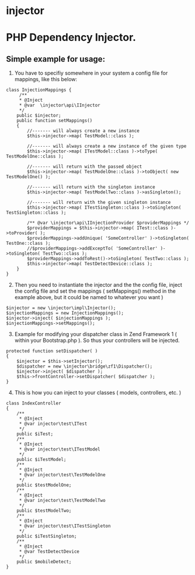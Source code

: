 # injector
PHP Dependency Injector.
=======================

Simple example for usage:
------------------------

1) You have to specifiy somewhere in your system a config file for mappings, like this below:

```
class InjectionMappings {
     /**
     * @Inject
     * @var  \injector\api\IInjector
     */
    public $injector;
    public function setMappings()
    {
        //------- will always create a new instance
        $this->injector->map( TestModel::class );
        
        //------- will always create a new instance of the given type
        $this->injector->map( ITestModel::class )->toType( TestModelOne::class );
        
        //------- will return with the passed object
        $this->injector->map( TestModelOne::class )->toObject( new TestModelOne() );
        
        //------- will return with the singleton instance
        $this->injector->map( TestModelTwo::class )->asSingleton();
        
        //------- will return with the given singleton instance
        $this->injector->map( ITestSingleton::class )->toSingleton( TestSingleton::class );
        
        /** @var \injector\api\IInjectionProvider $providerMappings */
        $providerMappings = $this->injector->map( ITest::class )->toProvider( );
        $providerMappings->addUnique( 'SomeController' )->toSingleton( TestOne::class );
        //$providerMappings->addExceptTo( 'SomeController' )->toSingleton( TestTwo::class );
        $providerMappings->addToRest()->toSingleton( TestTwo::class );
        $this->injector->map( TestDetectDevice::class );
    }
}
```


2) Then you need to instantiate the injector and the the config file, inject the config file and set the mappings ( setMappings() method in the example above, but it could be named to whatever you want )
```
$injector = new \injector\impl\Injector();
$injectionMappings = new InjectionMappings();
$injector->inject( $injectionMappings );
$injectionMappings->setMappings();
```

3) Example for modifying your dispatcher class in Zend Framework 1 ( within your Bootstrap.php ). So thus your controllers will be injected.
```
protected function setDispatcher( )
{
    $injector = $this->setInjector();
    $dispatcher = new \injector\bridge\zf1\Dispatcher();
    $injector->inject( $dispatcher );
    $this->frontController->setDispatcher( $dispatcher );
}
```

4) This is how you can inject to your classes ( models, controllers,  etc. )
```
class IndexController
{
    /**
     * @Inject
     * @var injector\test\ITest
     */
    public $iTest;
    /**
     * @Inject
     * @var injector\test\ITestModel
     */
    public $iTestModel;
    /**
     * @Inject
     * @var injector\test\TestModelOne
     */
    public $testModelOne;
    /**
     * @Inject
     * @var injector\test\TestModelTwo
     */
    public $testModelTwo;
    /**
     * @Inject
     * @var injector\test\ITestSingleton
     */
    public $iTestSingleton;
    /**
     * @Inject
     * @var TestDetectDevice
     */
    public $mobileDetect;
}
```
